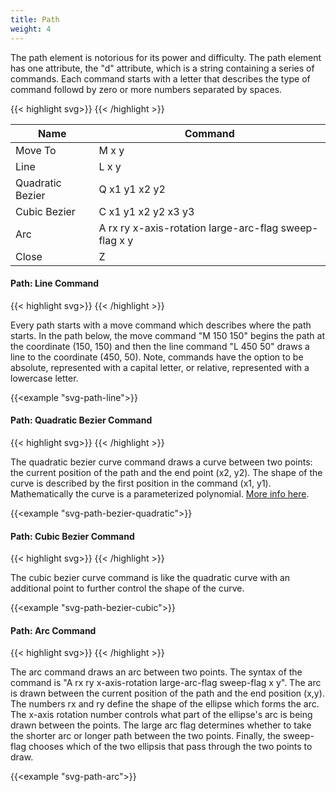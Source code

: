 ```yaml
---
title: Path
weight: 4
---
```


The path element is notorious for its power and difficulty. The path element has one attribute, the "d" attribute, which is a string containing a series of commands. Each command starts with a letter that describes the type of command followd by zero or more numbers separated by spaces.

{{< highlight svg>}}
<path d="..."></path>
{{< /highlight >}}

| Name             | Command                                               |
| ---------------- | ----------------------------------------------------- |
| Move To          | M x y                                                 |
| Line             | L x y                                                 |
| Quadratic Bezier | Q x1 y1 x2 y2                                         |
| Cubic Bezier     | C x1 y1 x2 y2 x3 y3                                   |
| Arc              | A rx ry x-axis-rotation large-arc-flag sweep-flag x y |
| Close            | Z                                                     |

#### Path: Line Command

{{< highlight svg>}}
<path d="L x y"></path>
{{< /highlight >}}

Every path starts with a move command which describes where the path starts. In the path below, the move command "M 150 150" begins the path at the coordinate (150, 150) and then the line command "L 450 50" draws a line to the coordinate (450, 50). Note, commands have the option to be absolute, represented with a capital letter, or relative, represented with a lowercase letter.

{{<example "svg-path-line">}}

#### Path: Quadratic Bezier Command

{{< highlight svg>}}
<path d="Q x1 y1 x2 y2"></path>
{{< /highlight >}}

The quadratic bezier curve command draws a curve between two points: the current position of the path and the end point (x2, y2). The shape of the curve is described by the first position in the command (x1, y1). Mathematically the curve is a parameterized polynomial. <a href="https://pomax.github.io/bezierinfo/" target="_blank" rel="noreferrer">More info here</a>.

{{<example "svg-path-bezier-quadratic">}}

#### Path: Cubic Bezier Command

{{< highlight svg>}}
<path d="C x1 y1 x2 y2 x3 y3"></path>
{{< /highlight >}}

The cubic bezier curve command is like the quadratic curve with an additional point to further control the shape of the curve.

{{<example "svg-path-bezier-cubic">}}

#### Path: Arc Command

{{< highlight svg>}}
<path d="A rx ry x-axis-rotation large-arc-flag sweep-flag x y"></path>
{{< /highlight >}}

The arc command draws an arc between two points. The syntax of the command is "A rx ry x-axis-rotation large-arc-flag sweep-flag x y". The arc is drawn between the current position of the path and the end position (x,y). The numbers rx and ry define the shape of the ellipse which forms the arc. The x-axis rotation number controls what part of the ellipse's arc is being drawn between the points. The large arc flag determines whether to take the shorter arc or longer path between the two points. Finally, the sweep-flag chooses which of the two ellipsis that pass through the two points to draw.


{{<example "svg-path-arc">}}
